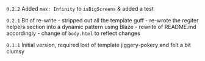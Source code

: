 `0.2.2` Added `max: Infinity` to `isBigScreens` & added a test

`0.2.1` Bit of re-write
    - stripped out all the template guff
    - re-wrote the regiter helpers section into a dynamic pattern using Blaze
    - rewrite of README.md accordingly
    - change of `body.html` to reflect changes

`0.1.1` Initial version, required lost of template jiggery-pokery and felt a bit clumsy